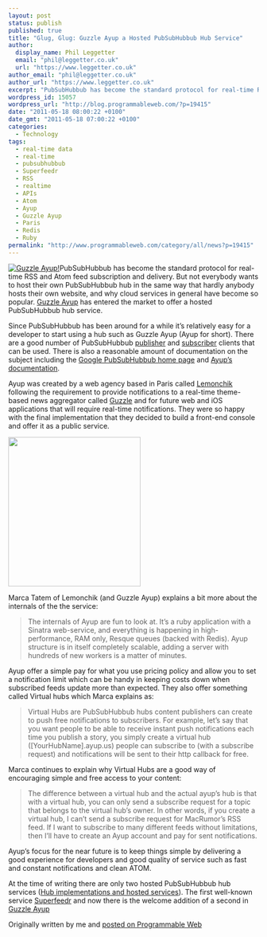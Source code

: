 ```yaml
---
layout: post
status: publish
published: true
title: "Glug, Glug: Guzzle Ayup a Hosted PubSubHubbub Hub Service"
author:
  display_name: Phil Leggetter
  email: "phil@leggetter.co.uk"
  url: "https://www.leggetter.co.uk"
author_email: "phil@leggetter.co.uk"
author_url: "https://www.leggetter.co.uk"
excerpt: "PubSubHubbub has become the standard protocol for real-time RSS and Atom feed subscription and delivery. But not everybody wants to host their own PubSubHubbub hub in the same way that hardly anybody hosts their own website, and why cloud services in general have become so popular. Guzzle Ayup has entered the market to offer a [...]"
wordpress_id: 15057
wordpress_url: "http://blog.programmableweb.com/?p=19415"
date: "2011-05-18 08:00:22 +0100"
date_gmt: "2011-05-18 07:00:22 +0100"
categories:
  - Technology
tags:
  - real-time data
  - real-time
  - pubsubhubbub
  - Superfeedr
  - RSS
  - realtime
  - APIs
  - Atom
  - Ayup
  - Guzzle Ayup
  - Paris
  - Redis
  - Ruby
permalink: "http://www.programmableweb.com/category/all/news?p=19415"
---
```


<p><a href="http://www.programmableweb.com/api/guzzle-ayup"><img src="http://www.programmableweb.com/images/apis/at3641.png" alt="Guzzle Ayup!" class="imgRight" /></a>PubSubHubbub has become the standard protocol for real-time RSS and Atom feed subscription and delivery. But not everybody wants to host their own PubSubHubbub hub in the same way that hardly anybody hosts their own website, and why cloud services in general have become so popular. <a href="http://ayup.us/">Guzzle Ayup</a> has entered the market to offer a hosted PubSubHubbub hub service.</p>
<p>Since PubSubHubbub has been around for a while it’s relatively easy for a developer to start using a hub such as Guzzle Ayup (Ayup for short). There are a good number of PubSubHubbub <a href="http://code.google.com/p/pubsubhubbub/wiki/PublisherClients">publisher</a> and <a href="http://code.google.com/p/pubsubhubbub/wiki/SubscriberClients">subscriber</a> clients that can be used. There is also a reasonable amount of documentation on the subject including the <a href="http://code.google.com/p/pubsubhubbub/">Google PubSubHubbub home page</a> and <a href="https://ayup.us/documentation">Ayup’s documentation</a>.</p>
<p>Ayup was created by a web agency based in Paris called <a href="http://lemonchik.com/">Lemonchik</a> following the requirement to provide notifications to a real-time theme-based news aggregator called <a href="http://guzzle.it/">Guzzle</a> and for future web and iOS applications that will require real-time notifications. They were so happy with the final implementation that they decided to build a front-end console and offer it as a public service.</p>
<p><img class="aligncenter size-medium wp-image-19418" title="Ayup User Dashboard - Add a feed" src="http://blog.programmableweb.com/wp-content/ayup_dashboard-266x300.png" alt="" width="266" height="300" /></p>
<p>Marca Tatem of Lemonchik (and Guzzle Ayup) explains a bit more about the internals of the the service:</p>
<blockquote><p>The internals of Ayup are fun to look at. It&#8217;s a ruby application with a Sinatra web-service, and everything is happening in high-performance, RAM only, Resque queues (backed with Redis). Ayup structure is in itself completely scalable, adding a server with hundreds of new workers is a matter of minutes.</p>
</blockquote>
<p>Ayup offer a simple pay for what you use pricing policy and allow you to set a notification limit which can be handy in keeping costs down when subscribed feeds update more than expected. They also offer something called Virtual hubs which Marca explains as:</p>
<blockquote><p>Virtual Hubs are PubSubHubbub hubs content publishers can create to push free notifications to subscribers. For example, let&#8217;s say that you want people to be able to receive instant push notifications each time you publish a story, you simply create a virtual hub ([YourHubName].ayup.us) people can subscribe to (with a subscribe request) and notifications will be sent to their http callback for free.</p>
</blockquote>
<p>Marca continues to explain why Virtual Hubs are a good way of encouraging simple and free access to your content:</p>
<blockquote><p>The difference between a virtual hub and the actual ayup&#8217;s hub is that with a virtual hub, you can only send a subscribe request for a topic that belongs to the virtual hub&#8217;s owner. In other words, if you create a virtual hub, I can&#8217;t send a subscribe request for MacRumor&#8217;s RSS feed. If I want to subscribe to many different feeds without limitations, then I&#8217;ll have to create an Ayup account and pay for sent notifications.</p>
</blockquote>
<p>Ayup’s focus for the near future is to keep things simple by delivering a good experience for developers and good quality of service such as fast and constant notifications and clean ATOM.</p>
<p>At the time of writing there are only two hosted PubSubHubbub hub services (<a href="http://code.google.com/p/pubsubhubbub/wiki/Hubs">Hub implementations and hosted services</a>). The first well-known service <a href="http://superfeedr.com/">Superfeedr</a> and now there is the welcome addition of a second in <a href="http://ayup.us/">Guzzle Ayup</a></p>
<p>Originally written by me and <a href="http://blog.programmableweb.com/2011/05/18/glug-glug-guzzle-ayup-a-hosted-pubsubhubbub-hub-service/">posted on Programmable Web</a></p>
